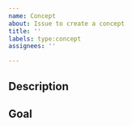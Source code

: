 ```yaml
---
name: Concept
about: Issue to create a concept
title: ''
labels: type:concept
assignees: ''

---
```


## Description

## Goal

